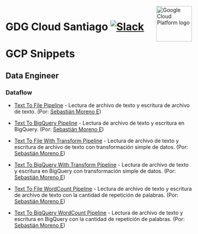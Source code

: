 <img src="https://avatars1.githubusercontent.com/u/48249676?s=200&v=4" alt="Google Cloud Platform logo" title="Google Cloud Platform" align="right" height="96" width="96"/>

# GDG Cloud Santiago [![Slack][slack_badge]][slack_link]

[slack_badge]: https://img.shields.io/badge/slack-gcp-E01563.svg?style=flat
[slack_link]: https://join.slack.com/t/gdgcloudscl/shared_invite/enQtNDg4NjQ2NTE3NDkwLThhMTI0NmQ5NDhjMGRhMzJhNmQwZDEzNWRlNzIzMTA3YWNjMWUyY2Q2OTg1ZTk4OTZiYmNiMDU1MWNjMWZjOTM

# GCP Snippets

## Data Engineer

### Dataflow

* [Text To File Pipeline](examples/data-engineer/dataflow/text-to-file) - Lectura de archivo de texto y escritura de archivo de texto. (Por: [Sebastián Moreno E](https://github.com/sebastianmorenoe))

* [Text To BigQuery Pipeline](examples/data-engineer/dataflow/text-to-bigquery) - Lectura de archivo de texto y escritura en BigQuery. (Por: [Sebastián Moreno E](https://github.com/sebastianmorenoe))

* [Text To File With Transform Pipeline](examples/data-engineer/dataflow/text-to-file-transform) - Lectura de archivo de texto y escritura de archivo de texto con transformación simple de datos. (Por: [Sebastián Moreno E](https://github.com/sebastianmorenoe))

* [Text To BigQuery With Transform Pipeline](examples/data-engineer/dataflow/text-to-bigquery-transform) - Lectura de archivo de texto y escritura en BigQuery con transformación simple de datos. (Por: [Sebastián Moreno E](https://github.com/sebastianmorenoe))

* [Text To File WordCount Pipeline](examples/data-engineer/dataflow/text-to-file-wordcount) - Lectura de archivo de texto y escritura de archivo de texto con la cantidad de repetición de palabras. (Por: [Sebastián Moreno E](https://github.com/sebastianmorenoe))

* [Text To BigQuery WordCount Pipeline](examples/data-engineer/dataflow/text-to-bigquery-wordcount) - Lectura de archivo de texto y escritura en BigQuery con la cantidad de repetición de palabras. (Por: [Sebastián Moreno E](https://github.com/sebastianmorenoe))